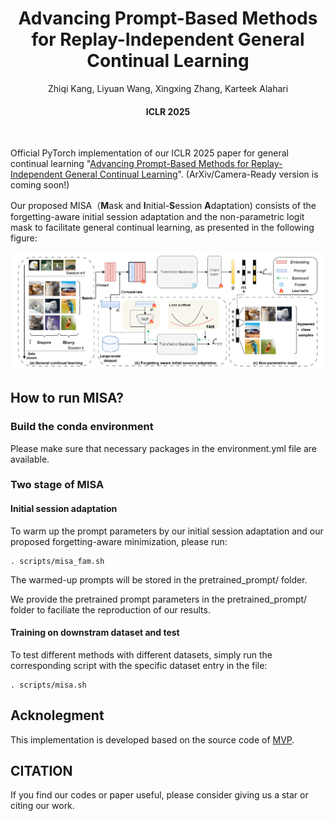 <div align="center">
  
  <div>
  <h1>Advancing Prompt-Based Methods for Replay-Independent General Continual Learning</h1>
  </div>

  <div>
      Zhiqi Kang, Liyuan Wang, Xingxing Zhang, Karteek Alahari
  </div>

  <div>
      <h4>
          ICLR 2025
      </h4>
  </div>
  <br/>

</div>

Official PyTorch implementation of our ICLR 2025 paper for general continual learning "[Advancing Prompt-Based Methods for Replay-Independent General Continual Learning](https://openreview.net/forum?id=V6uxd8MEqw)". (ArXiv/Camera-Ready version is coming soon!)

Our proposed MISA（**M**ask and **I**nitial-**S**ession **A**daptation) consists of the forgetting-aware initial session adaptation and the non-parametric logit mask to facilitate general continual learning, as presented in the following figure:

<p align="center">
    <img width="600" src="https://github.com/kangzhiq/MISA/blob/main/Imgs/overview.png" alt="MISA">
</p>


## How to run MISA?

### Build the conda environment

Please make sure that necessary packages in the environment.yml file are available.

### Two stage of MISA


#### Initial session adaptation

To warm up the prompt parameters by our initial session adaptation and our proposed forgetting-aware minimization, please run:

    . scripts/misa_fam.sh

The warmed-up prompts will be stored in the pretrained_prompt/ folder.

We provide the pretrained prompt parameters in the pretrained_prompt/ folder to faciliate the reproduction of our results.

#### Training on downstram dataset and test

To test different methods with different datasets, simply run the corresponding script with the specific dataset entry in the file:

    . scripts/misa.sh

## Acknolegment
This implementation is developed based on the source code of [MVP](https://github.com/KHU-AGI/Si-Blurry/tree/main).

## CITATION
If you find our codes or paper useful, please consider giving us a star or citing our work.

